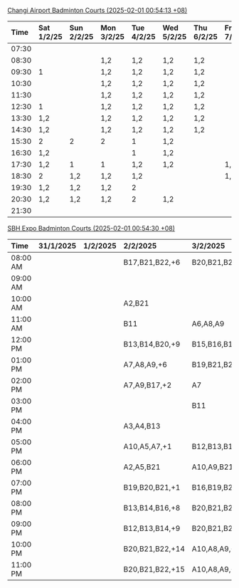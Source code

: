 [Changi Airport Badminton Courts (2025-02-01 00:54:13 +08)](https://www.carc.org.sg/FacilityBooking.aspx)

| Time   | Sat 1/2/25   | Sun 2/2/25   | Mon 3/2/25   | Tue 4/2/25   | Wed 5/2/25   | Thu 6/2/25   | Fri 7/2/25   |
|:-------|:-------------|:-------------|:-------------|:-------------|:-------------|:-------------|:-------------|
| 07:30  |              |              |              |              |              |              |              |
| 08:30  |              |              | 1,2          | 1,2          | 1,2          | 1,2          |              |
| 09:30  | 1            |              | 1,2          | 1,2          | 1,2          | 1,2          |              |
| 10:30  |              |              | 1,2          | 1,2          | 1,2          | 1,2          |              |
| 11:30  |              |              | 1,2          | 1,2          | 1,2          | 1,2          |              |
| 12:30  | 1            |              | 1,2          | 1,2          | 1,2          | 1,2          |              |
| 13:30  | 1,2          |              | 1,2          | 1,2          | 1,2          | 1,2          |              |
| 14:30  | 1,2          |              | 1,2          | 1,2          | 1,2          | 1,2          |              |
| 15:30  | 2            | 2            | 2            | 1            | 1,2          |              |              |
| 16:30  | 1,2          |              |              | 1            | 1,2          |              |              |
| 17:30  | 1,2          | 1            | 1            | 1,2          | 1,2          |              | 1,2          |
| 18:30  | 2            | 1,2          | 1,2          | 1,2          |              |              | 1,2          |
| 19:30  | 1,2          | 1,2          | 1,2          | 2            |              |              |              |
| 20:30  | 1,2          | 1,2          | 1,2          | 2            | 1,2          |              |              |
| 21:30  |              |              |              |              |              |              |              |

[SBH Expo Badminton Courts (2025-02-01 00:54:30 +08)](https://singaporebadmintonhall.getomnify.com/widgets/O3MRKGBH359GA55KHMG1RD)

| Time     | 31/1/2025   | 1/2/2025   | 2/2/2025        | 3/2/2025        | 4/2/2025        | 5/2/2025        | 6/2/2025        |
|:---------|:------------|:-----------|:----------------|:----------------|:----------------|:----------------|:----------------|
| 08:00 AM |             |            | B17,B21,B22,+6  | B20,B21,B22,+11 | B19,B21,B22,+14 | B20,B21,B22,+18 | B19,B21,B22,+19 |
| 09:00 AM |             |            |                 |                 | B19,B21,B22,+13 | B20,B21,B22,+18 | B19,B21,B22,+19 |
| 10:00 AM |             |            | A2,B21          |                 | B19,B20,B21,+16 | B19,B21,B22,+16 | B19,B20,B22,+18 |
| 11:00 AM |             |            | B11             | A6,A8,A9        | B19,B20,B21,+17 | B20,B21,B22,+17 | B19,B20,B22,+18 |
| 12:00 PM |             |            | B13,B14,B20,+9  | B15,B16,B17,+2  | B19,B21,B22,+11 | B20,B21,B22,+18 | B19,B21,B22,+19 |
| 01:00 PM |             |            | A7,A8,A9,+6     | B19,B21,B22,+6  | B20,B21,B22,+10 | B19,B21,B22,+19 | B19,B21,B22,+19 |
| 02:00 PM |             |            | A7,A9,B17,+2    | A7              | B20,B21,B22,+14 | B19,B21,B22,+19 | B19,B21,B22,+14 |
| 03:00 PM |             |            |                 | B11             | B11,B14,B18,+2  | B19,B20,B21,+8  | B19,B21,B22,+12 |
| 04:00 PM |             |            | A3,A4,B13       |                 | A3              | B14,B15,B21,+2  | B14,B15,B17,+5  |
| 05:00 PM |             |            | A10,A5,A7,+1    | B12,B13,B17,+5  | A2,A3,B13,+1    |                 | A10             |
| 06:00 PM |             |            | A2,A5,B21       | A10,A9,B21,+6   | A5,B14,B15,+4   | A10,B16,B21     |                 |
| 07:00 PM |             |            | B19,B20,B21,+1  | B16,B19,B21,+11 | B19,B21,B22,+9  | A10,B21,B22     |                 |
| 08:00 PM |             |            | B13,B14,B16,+8  | B20,B21,B22,+17 |                 |                 | B19,B20,B22,+3  |
| 09:00 PM |             |            | B12,B13,B14,+9  | B20,B21,B22,+18 |                 |                 | B19,B20,B22,+3  |
| 10:00 PM |             |            | B20,B21,B22,+14 | A10,A8,A9,+7    | A10,A8,A9,+7    | A10,A8,A9,+7    |                 |
| 11:00 PM |             |            | B20,B21,B22,+15 | A10,A8,A9,+7    | A10,A8,A9,+7    | A10,A8,A9,+7    |                 |
